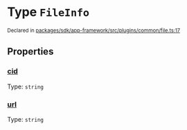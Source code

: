# Type `FileInfo`
<sub>Declared in [packages/sdk/app-framework/src/plugins/common/file.ts:17](https://github.com/dxos/dxos/blob/5edae0c63/packages/sdk/app-framework/src/plugins/common/file.ts#L17)</sub>




## Properties
### [cid](https://github.com/dxos/dxos/blob/5edae0c63/packages/sdk/app-framework/src/plugins/common/file.ts#L19)
Type: <code>string</code>




### [url](https://github.com/dxos/dxos/blob/5edae0c63/packages/sdk/app-framework/src/plugins/common/file.ts#L18)
Type: <code>string</code>





